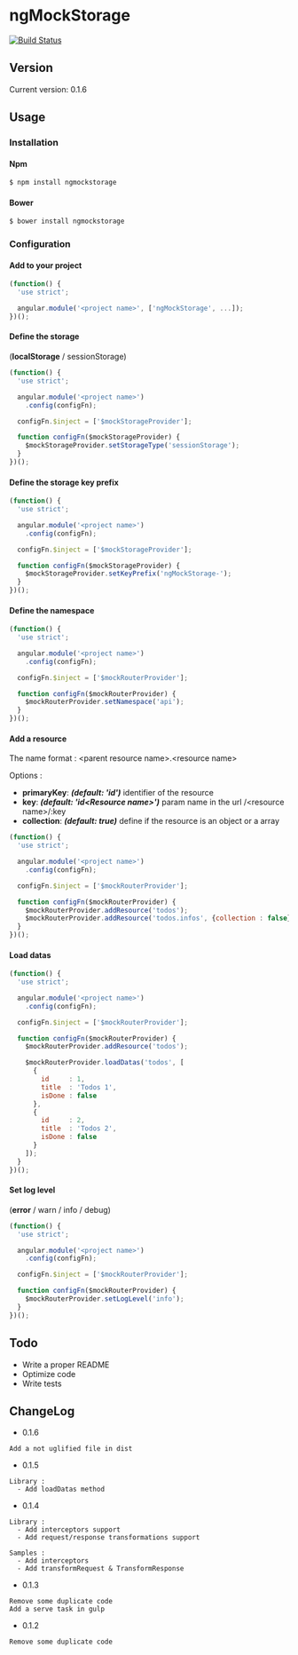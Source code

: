 # ngMockStorage


[![Build Status](https://travis-ci.org/AshDevFr/ngMockStorage.svg?branch=master)](https://travis-ci.org/AshDevFr/ngMockStorage)


## Version 
Current version: 0.1.6

## Usage

### Installation

#### Npm
```sh
$ npm install ngmockstorage
```

#### Bower
```sh
$ bower install ngmockstorage
```

### Configuration

#### Add to your project
```js
(function() {
  'use strict';

  angular.module('<project name>', ['ngMockStorage', ...]);
})();
```

#### Define the storage

(__localStorage__ / sessionStorage)

```js
(function() {
  'use strict';

  angular.module('<project name>')
    .config(configFn);

  configFn.$inject = ['$mockStorageProvider'];

  function configFn($mockStorageProvider) {
    $mockStorageProvider.setStorageType('sessionStorage');
  }
})();
```

#### Define the storage key prefix
```js
(function() {
  'use strict';

  angular.module('<project name>')
    .config(configFn);

  configFn.$inject = ['$mockStorageProvider'];

  function configFn($mockStorageProvider) {
    $mockStorageProvider.setKeyPrefix('ngMockStorage-');
  }
})();
```

#### Define the namespace
```js
(function() {
  'use strict';

  angular.module('<project name>')
    .config(configFn);

  configFn.$inject = ['$mockRouterProvider'];

  function configFn($mockRouterProvider) {
    $mockRouterProvider.setNamespace('api');
  }
})();
```

#### Add a resource

The name format : \<parent resource name\>.\<resource name\>

Options : 

* __primaryKey__: ___(default: 'id')___ identifier of the resource
* __key__: ___(default: 'id\<Resource name\>')___ param name in the url /\<resource name\>/:key
* __collection__: ___(default: true)___ define if the resource is an object or a array


```js
(function() {
  'use strict';

  angular.module('<project name>')
    .config(configFn);

  configFn.$inject = ['$mockRouterProvider'];

  function configFn($mockRouterProvider) {
    $mockRouterProvider.addResource('todos');
    $mockRouterProvider.addResource('todos.infos', {collection : false});
  }
})();
```

#### Load datas
```js
(function() {
  'use strict';

  angular.module('<project name>')
    .config(configFn);

  configFn.$inject = ['$mockRouterProvider'];

  function configFn($mockRouterProvider) {
    $mockRouterProvider.addResource('todos');

    $mockRouterProvider.loadDatas('todos', [
      {
        id     : 1,
        title  : 'Todos 1',
        isDone : false
      },
      {
        id     : 2,
        title  : 'Todos 2',
        isDone : false
      }
    ]);
  }
})();
```

#### Set log level

(__error__ / warn / info / debug)

```js
(function() {
  'use strict';

  angular.module('<project name>')
    .config(configFn);

  configFn.$inject = ['$mockRouterProvider'];

  function configFn($mockRouterProvider) {
    $mockRouterProvider.setLogLevel('info');
  }
})();
```


## Todo
* Write a proper README
* Optimize code
* Write tests

## ChangeLog
* 0.1.6
```
Add a not uglified file in dist
```
* 0.1.5
```
Library :
  - Add loadDatas method
```
* 0.1.4
```
Library : 
  - Add interceptors support
  - Add request/response transformations support
  
Samples : 
  - Add interceptors
  - Add transformRequest & TransformResponse
```
* 0.1.3
```
Remove some duplicate code
Add a serve task in gulp
```
* 0.1.2
```
Remove some duplicate code
```
